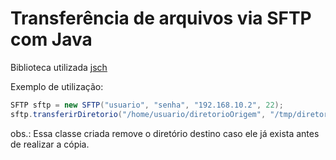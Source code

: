 # Transferência de arquivos via SFTP com Java

Biblioteca utilizada [jsch](http://www.jcraft.com/jsch/)

Exemplo de utilização:

```java
SFTP sftp = new SFTP("usuario", "senha", "192.168.10.2", 22);
sftp.transferirDiretorio("/home/usuario/diretorioOrigem", "/tmp/diretorioDestino");
```


obs.: Essa classe criada remove o diretório destino caso ele já exista antes de realizar a cópia.
